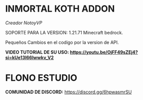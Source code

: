 # INMORTAL KOTH ADDON  
*Creador NotoyVP*

SOPORTE PARA LA VERSION: 1.21.71 Minecraft bedrock.

Pequeños Cambios en el codigo por la version de API. 

**VIDEO TUTORIAL DE SU USO: https://youtu.be/OjFF49sZEj4?si=kUe13l66Iwwkv_V2**

# FLONO ESTUDIO
**COMUNIDAD DE DISCORD:** https://discord.gg/6hpwasmrSU

